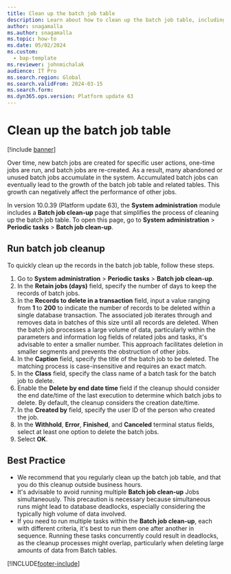 ```yaml
---
title: Clean up the batch job table
description: Learn about how to clean up the batch job table, including a step-by-step process that details the run batch job cleanup process.
author: snagamalla
ms.author: snagamalla
ms.topic: how-to
ms.date: 05/02/2024
ms.custom: 
  - bap-template
ms.reviewer: johnmichalak
audience: IT Pro
ms.search.region: Global
ms.search.validFrom: 2024-03-15
ms.search.form: 
ms.dyn365.ops.version: Platform update 63
---
```


# Clean up the batch job table

[!include [banner](../includes/banner.md)]

Over time, new batch jobs are created for specific user actions, one-time jobs are run, and batch jobs are re-created. As a result, many abandoned or unused batch jobs accumulate in the system. Accumulated batch jobs can eventually lead to the growth of the batch job table and related tables. This growth can negatively affect the performance of other jobs.

In version 10.0.39 (Platform update 63), the **System administration** module includes a **Batch job clean-up** page that simplifies the process of cleaning up the batch job table. To open this page, go to **System administration** \> **Periodic tasks** \> **Batch job clean-up**.

## Run batch job cleanup

To quickly clean up the records in the batch job table, follow these steps.

1. Go to **System administration** \> **Periodic tasks** \> **Batch job clean-up**.
1. In the **Retain jobs (days)** field, specify the number of days to keep the records of batch jobs.
1. In the **Records to delete in a transaction** field, input a value ranging from **1** to **200** to indicate the number of records to be deleted within a single database transaction. The associated job iterates through and removes data in batches of this size until all records are deleted. When the batch job processes a large volume of data, particularly within the parameters and information log fields of related jobs and tasks, it's advisable to enter a smaller number. This approach facilitates deletion in smaller segments and prevents the obstruction of other jobs.
1. In the **Caption** field, specify the title of the batch job to be deleted. The matching process is case-insensitive and requires an exact match.
1. In the **Class** field, specify the class name of a batch task for the batch job to delete.
1. Enable the **Delete by end date time** field if the cleanup should consider the end date/time of the last execution to determine which batch jobs to delete. By default, the cleanup considers the creation date/time.
1. In the **Created by** field, specify the user ID of the person who created the job.
1. In the **Withhold**, **Error**, **Finished**, and **Canceled** terminal status fields, select at least one option to delete the batch jobs.
1. Select **OK**.

## Best Practice

- We recommend that you regularly clean up the batch job table, and that you do this cleanup outside business hours.
- It's advisable to avoid running multiple **Batch job clean-up** Jobs simultaneously. This precaution is necessary because simultaneous runs might lead to database deadlocks, especially considering the typically high volume of data involved.
- If you need to run multiple tasks within the **Batch job clean-up**, each with different criteria, it's best to run them one after another in sequence. Running these tasks concurrently could result in deadlocks, as the cleanup processes might overlap, particularly when deleting large amounts of data from Batch tables.


[!INCLUDE[footer-include](../../../includes/footer-banner.md)]
